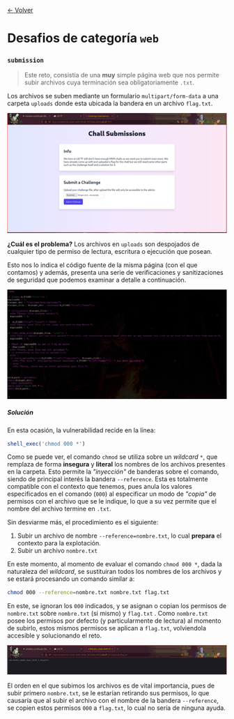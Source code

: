 [<- Volver](../x3ctf2025.md)
# Desafios de categoría `web`

### `submission`

> Este reto, consistia de una **muy** simple página web que nos permite subir archivos cuya terminación sea obligatoriamente `.txt`.

Los archivos se suben mediante un formulario `multipart/form-data` a una carpeta `uploads` donde esta ubicada la bandera en un archivo `flag.txt`.

![submission.png](imagenes/submission.png)

**¿Cuál es el problema?** Los archivos en `uploads` son despojados de cualquier tipo de permiso de lectura, escritura o ejecución que posean.

Esto nos lo indica el código fuente de la misma página (con el que contamos) y además, presenta una serie de verificaciones y sanitizaciones de seguridad que podemos examinar a detalle a continuación.

![submission_source.png](imagenes/submission_source.png)

##### Solución

En esta ocasión, la vulnerabilidad recide en la línea:

```php
shell_exec('chmod 000 *')
```

Como se puede ver, el comando `chmod` se utiliza sobre un *wildcard*  `*`, que remplaza de forma **insegura** y **literal** los nombres de los archivos presentes en la carpeta.
Esto permite la *"inyección"* de banderas sobre el comando, siendo de principal interés la bandera `--reference`.
Esta es totalmente compatible con el contexto que tenemos, pues anula los valores especificados en el comando (`000`) al especificar un modo de *"copia"* de permisos con el archivo que se le indique, lo que a su vez permite que el nombre del archivo termine en `.txt`.

Sin desviarme más, el procedimiento es el siguiente:
1. Subir un archivo de nombre `--reference=nombre.txt`, lo cual **prepara** el contexto para la explotación.
2. Subir un archivo `nombre.txt`

En este momento, al momento de evaluar el comando `chmod 000 *`, dada la naturaleza del *wildcard*, se sustituiran todos los nombres de los archivos y se estará procesando un comando similar a:

```bash
chmod 000 --reference=nombre.txt nombre.txt flag.txt
```

En este, se ignoran los `000` indicados, y se asignan o copian los permisos de `nombre.txt` sobre `nombre.txt` (si mismo) y `flag.txt` .
Como `nombre.txt` posee los permisos por defecto (y particularmente de lectura) al momento de subirlo, estos mismos permisos se aplican a `flag.txt`, volviendola accesible y solucionando el reto.

![submission_sol.png](imagenes/submission_sol.png)

El orden en el que subimos los archivos es de vital importancia, pues de subir primero `nombre.txt`, se le estarían retirando sus permisos, lo que causaría que al subir el archivo con el nombre de la bandera `--reference`, se copien estos permisos `000` a `flag.txt`, lo cual no sería de ninguna ayuda.
